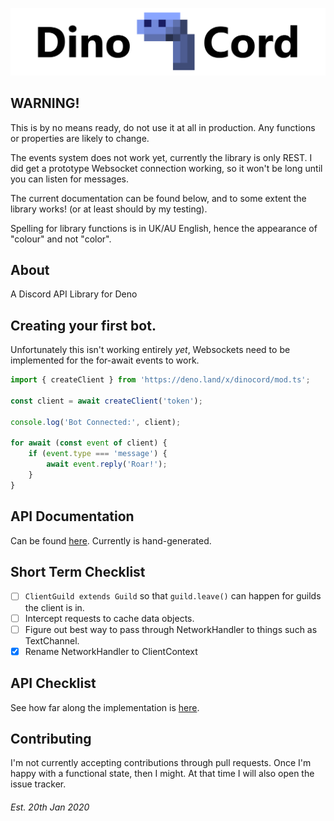 ![DinoCord](banner.png)

## WARNING!
This is by no means ready, do not use it at all in production. Any functions or properties are likely to change.

The events system does not work yet, currently the library is only REST.
I did get a prototype Websocket connection working, so it won't be long until you can listen for messages.

The current documentation can be found below, and to some extent the library works! (or at least should by my testing).

Spelling for library functions is in UK/AU English, hence the appearance of "colour" and not "color".

## About
A Discord API Library for Deno

## Creating your first bot.
Unfortunately this isn't working entirely *yet*, Websockets need to be implemented for the for-await events to work.
```js
import { createClient } from 'https://deno.land/x/dinocord/mod.ts';

const client = await createClient('token');

console.log('Bot Connected:', client);

for await (const event of client) {
    if (event.type === 'message') {
        await event.reply('Roar!');
    }
}
```

## API Documentation
Can be found [here](doc.md). Currently is hand-generated.

## Short Term Checklist
- [ ] `ClientGuild extends Guild` so that `guild.leave()` can happen for guilds the client is in.
- [ ] Intercept requests to cache data objects.
- [ ] Figure out best way to pass through NetworkHandler to things such as TextChannel.
- [x] Rename NetworkHandler to ClientContext

## API Checklist
See how far along the implementation is [here](CHECKLIST.md).

## Contributing
I'm not currently accepting contributions through pull requests.
Once I'm happy with a functional state, then I might.
At that time I will also open the issue tracker.

###### Est. 20th Jan 2020
